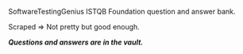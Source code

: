 SoftwareTestingGenius ISTQB Foundation question and answer bank. 

Scraped => Not pretty but good enough.

**_Questions and answers are in the vault._**
